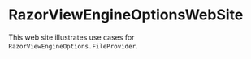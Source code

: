 RazorViewEngineOptionsWebSite
===

This web site illustrates use cases for `RazorViewEngineOptions.FileProvider`.
